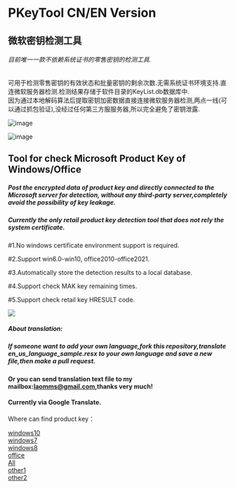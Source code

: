 # PKeyTool  CN/EN Version

## 微软密钥检测工具
###### 目前唯一一款不依赖系统证书的零售密钥的检测工具.  
可用于检测零售密钥的有效状态和批量密钥的剩余次数.无需系统证书环境支持.直连微软服务器检测.检测结果存储于软件目录的KeyList.db数据库中.  
因为通过本地解码算法后提取密钥加密数据直接连接微软服务器检测,两点一线(可以通过抓包验证),没经过任何第三方服服务器,所以完全避免了密钥泄露.


![image](https://github.com/laomms/PidKeyBatch/blob/master/checks.gif)

![image](https://github.com/laomms/PidKeyBatch/blob/master/record.gif)

## Tool for check Microsoft Product Key of Windows/Office
##### Post the encrypted data of product key and directly connected to the Microsoft server for detection, without any third-party server,completely avoid the possibility of key leakage.  
##### Currently the only retail product key detection tool that does not rely the system certificate.  

#1.No windows certificate environment support is required.

#2.Support win6.0-win10, office2010-office2021.

#3.Automatically store the detection results to a local database.

#4.Support check MAK key remaining times.

#5.Support check retail key HRESULT code.
 
 [![](https://www.paypalobjects.com/en_US/i/btn/btn_donateCC_LG.gif)](https://www.sandbox.paypal.com/donate?hosted_button_id=WTE9HCGSXGTAN)
 
##### About translation:
##### If someone want to add your own language,fork this repository,translate en_us_language_sample.resx to your own language and save a new file,then make a pull request.

#### Or you can send translation text file to my mailbox:laomms@gmail.com,thanks very much!

#### Currently via Google Translate. 


Where can find product key：

[windows10](https://philka.ru/forum/topic/46610-kliuchi-aktivatcii-windows-10-vse-redaktcii/page-309)  
[windows7](https://philka.ru/forum/topic/46608-kliuchi-aktivatcii-windows-7-vsekh-redaktcii/page-134)  
[windows8](https://philka.ru/forum/topic/46609-kliuchi-aktivatcii-windows-8-81-vsekh-redaktcii/page-89)  
[office](https://philka.ru/forum/topic/47480-kliuchi-aktivatcii-microsoft-office-all-version/page-115?hl=office)  
[All](http://forum.rsload.net/)  
[other1](https://vn-z.vn/threads/tong-hop-key-windows-va-office.10945/)   
[other2](https://www.aihao.cc/)   







